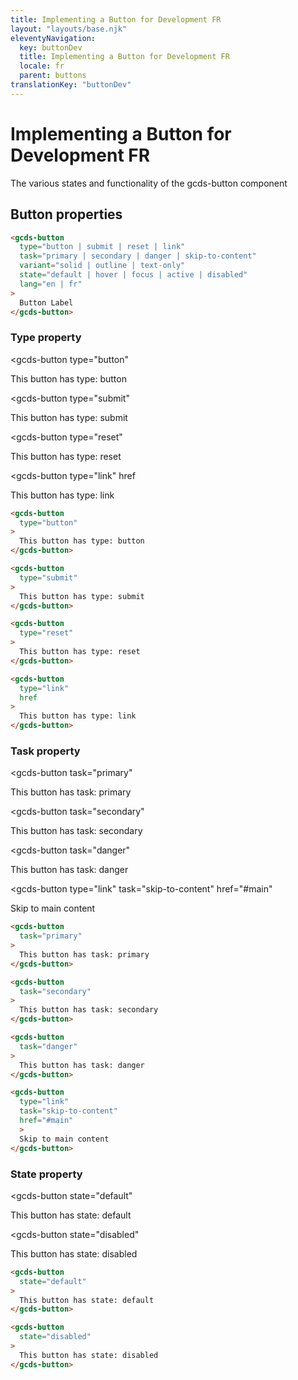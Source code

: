 ```yaml
---
title: Implementing a Button for Development FR
layout: "layouts/base.njk"
eleventyNavigation:
  key: buttonDev
  title: Implementing a Button for Development FR
  locale: fr
  parent: buttons
translationKey: "buttonDev"
---
```


# Implementing a Button for Development FR

The various states and functionality of the gcds-button component

## Button properties

``` html
<gcds-button
  type="button | submit | reset | link"
  task="primary | secondary | danger | skip-to-content"
  variant="solid | outline | text-only"
  state="default | hover | focus | active | disabled"
  lang="en | fr"
>
  Button Label
</gcds-button>
```

### Type property

<gcds-button
  type="button"
>
  This button has type: button
</gcds-button>

<gcds-button
  type="submit"
>
  This button has type: submit
</gcds-button>

<gcds-button
  type="reset"
>
  This button has type: reset
</gcds-button>

<gcds-button
  type="link"
  href
>
  This button has type: link
</gcds-button>

``` html
<gcds-button
  type="button"
>
  This button has type: button
</gcds-button>

<gcds-button
  type="submit"
>
  This button has type: submit
</gcds-button>

<gcds-button
  type="reset"
>
  This button has type: reset
</gcds-button>

<gcds-button
  type="link"
  href
>
  This button has type: link
</gcds-button>
```

### Task property

<gcds-button
  task="primary"
>
  This button has task: primary
</gcds-button>

<gcds-button
  task="secondary"
>
  This button has task: secondary
</gcds-button>

<gcds-button
  task="danger"
>
  This button has task: danger
</gcds-button>

<gcds-button
  type="link"
  task="skip-to-content"
  href="#main"
  >
  Skip to main content
</gcds-button>

``` html
<gcds-button
  task="primary"
>
  This button has task: primary
</gcds-button>

<gcds-button
  task="secondary"
>
  This button has task: secondary
</gcds-button>

<gcds-button
  task="danger"
>
  This button has task: danger
</gcds-button>

<gcds-button
  type="link"
  task="skip-to-content"
  href="#main"
  >
  Skip to main content
</gcds-button>
```

### State property

<gcds-button
  state="default"
>
  This button has state: default
</gcds-button>

<gcds-button
  state="disabled"
>
  This button has state: disabled
</gcds-button>


```html
<gcds-button
  state="default"
>
  This button has state: default
</gcds-button>

<gcds-button
  state="disabled"
>
  This button has state: disabled
</gcds-button>
```